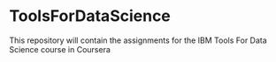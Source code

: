 # ToolsForDataScience
This repository will contain the assignments for the IBM Tools For Data Science course in Coursera

